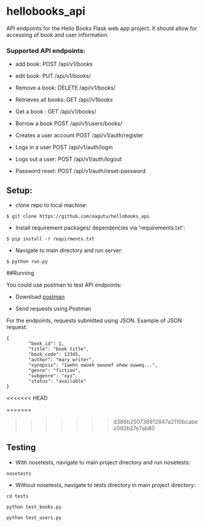 # hellobooks_api
API endpoints for the Hello Books Flask web app project. It should allow for accessing of book and user information.

### Supported API endpoints:

* add book: POST  /api/v1/books

* edit book: PUT /api/v1/books/<bookId>

* Remove a book: DELETE /api/v1/books/<bookId>

* Retrieves all books: GET  /api//v1books

* Get a book : GET  /api/v1/books/<bookId>

* Borrow a book POST  /api/v1/users/books/<bookId>

* Creates a user account POST /api/v1/auth/register

* Logs in a user POST /api/v1/auth/login

* Logs out a user: POST /api/v1/auth/logout

* Password reset: POST /api/v1/auth/reset-password


## Setup:

* clone repo to local machine:
```
$ git clone https://github.com/oagutu/hellobooks_api
```
* Install requirement packages/ dependencies via 'requirements.txt': 
```
$ pip install -r requirments.txt
```

* Navigate to main directory and run server:
```
$ python run.py
```

##Running

You could use postman to test API endpoints:

* Download [postman](https://www.getpostman.com/apps)

* Send requests using Postman

For the endpoints, requests submitted using JSON. Example of JSON request:

```
{       
        "book_id": 1,
        "title": "book title",
        "book_code": 12345,
        "author": "mary writer",
        "synopsis": "Iwehn owueh owunef ohew ouweq...",
        "genre": "fiction",
        "subgenre": "xyz",
        "status": "available"
}
```
<<<<<<< HEAD

=======
>>>>>>> d386b250736812847a2110bcabec092b27e7ab80

## Testing
* With nosetests, navigate to main project directory and run nosetests:
```
nosetests
```
* Without nosetests, navigate to tests directory in main project directory:
```
cd tests

python test_books.py

python test_users.py
```
